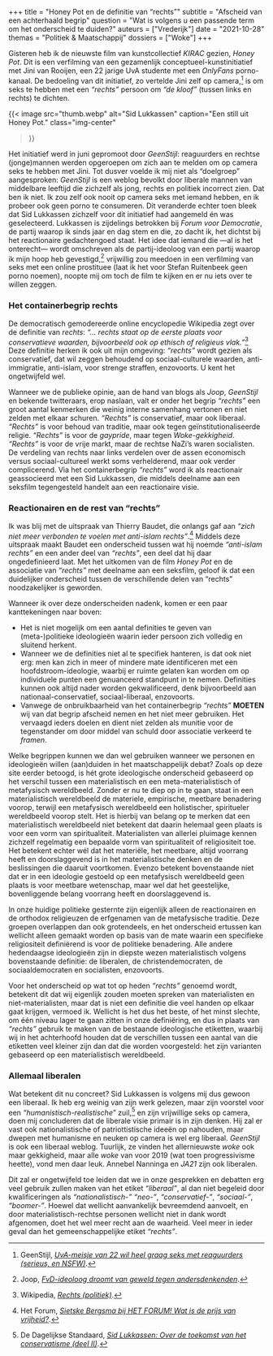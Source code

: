 +++
title    = "Honey Pot en de definitie van “rechts”"
subtitle = "Afscheid van een achterhaald begrip"
question = "Wat is volgens u een passende term om het onderscheid te duiden?"
auteurs  = ["Vrederijk"]
date     = "2021-10-28"
themas   = "Politiek & Maatschappij"
dossiers = ["Woke"]
+++


Gisteren heb ik de nieuwste film van kunstcollectief _KIRAC_ gezien, _Honey Pot_. Dit is een verfilming van een gezamenlijk conceptueel-kunstinitiatief met Jini van Rooijen, een 22 jarige UvA studente met een _OnlyFans_ porno-kanaal. De bedoeling van dit initiatief, zo vertelde Jini zelf op camera,[^1] is om seks te hebben met een _“rechts”_ persoon om _“de kloof”_ (tussen links en rechts) te dichten.

{{< image
	src="thumb.webp"
	alt="Sid Lukkassen"
	caption="Een still uit Honey Pot."
	class="img-center"
>}}

Het initiatief werd in juni gepromoot door _GeenStijl_: reaguurders en rechtse (jonge)mannen werden opgeroepen om zich aan te melden om op camera seks te hebben met Jini. Tot dusver voelde ik mij niet als “doelgroep” aangesproken: _GeenStijl_ is een weblog bevolkt door liberale mannen van middelbare leeftijd die zichzelf als jong, rechts en politiek incorrect zien. Dat ben ik niet. Ik zou zelf ook nooit op camera seks met iemand hebben, en ik probeer ook geen porno te consumeren. Dit veranderde echter toen bleek dat Sid Lukkassen zichzelf voor dit initiatief had aangemeld én was geselecteerd. Lukkassen is zijdelings betrokken bij _Forum voor Democratie_, de partij waarop ik sinds jaar en dag stem en die, zo dacht ik, het dichtst bij het reactionaire gedachtengoed staat. Het idee dat iemand die —al is het onterecht— wordt omschreven als de partij-ideoloog van een partij waarop ik mijn hoop heb gevestigd,[^2] vrijwillig zou meedoen in een verfilming van seks met een online prostituee (laat ik het voor Stefan Ruitenbeek geen porno noemen), noopte mij om toch de film te kijken en er nu iets over te willen zeggen.


### Het containerbegrip rechts

De democratisch gemodereerde online encyclopedie Wikipedia zegt over de definitie van _rechts_: _“… rechts staat op de eerste plaats voor conservatieve waarden, bijvoorbeeld ook op ethisch of religieus vlak.”_[^3] Deze definitie herken ik ook uit mijn omgeving: _“rechts”_ wordt gezien als conservatief, dat wil zeggen behoudend op sociaal-culturele waarden, anti-immigratie, anti-islam, voor strenge straffen, enzovoorts. U kent het ongetwijfeld wel.

Wanneer we de publieke opinie, aan de hand van blogs als _Joop_, _GeenStijl_ en bekende twitteraars, erop naslaan, valt er onder het begrip _“rechts”_ een groot aantal kenmerken die weinig interne samenhang vertonen en niet zelden met elkaar schuren. _“Rechts”_ is conservatief, maar ook liberaal. _“Rechts”_ is voor behoud van traditie, maar ook tegen geïnstitutionaliseerde religie. _“Rechts”_ is voor de _gaypride_, maar tegen _Woke-gekkigheid_. _“Rechts”_ is voor de vrije markt, maar de rechtse NaZi’s waren socialisten. De verdeling van rechts naar links verdelen over de assen economisch versus sociaal-cultureel werkt soms verhelderend, maar ook verder complicerend. Via het containerbegrip _“rechts”_ word ik als reactionair geassocieerd met een Sid Lukkassen, die middels deelname aan een seksfilm tegengesteld handelt aan een reactionaire visie. 



### Reactionairen en de rest van “rechts”

Ik was blij met de uitspraak van Thierry Baudet, die onlangs gaf aan _“zich niet meer verbonden te voelen met anti-islam rechts”_.[^4] Middels deze uitspraak maakt Baudet een onderscheid tussen wat hij noemde _“anti-islam rechts”_ en een ander deel van _“rechts”_, een deel dat hij daar ongedefinieerd laat. Met het uitkomen van de film _Honey Pot_ en de associatie van _“rechts”_ met deelname aan een seksfilm, geloof ik dat een duidelijker onderscheid tussen de verschillende delen van “rechts” noodzakelijker is geworden.

Wanneer ik over deze onderscheiden nadenk, komen er een paar kanttekeningen naar boven:

* Het is niet mogelijk om een aantal definities te geven van (meta-)politieke ideologieën waarin ieder persoon zich volledig en sluitend herkent. 
* Wanneer we de definities niet al te specifiek hanteren, is dat ook niet erg: men kan zich in meer of mindere mate identificeren met een hoofdstroom-ideologie, waarbij er ruimte gelaten kan worden om op individuele punten een genuanceerd standpunt in te nemen. Definities kunnen ook altijd nader worden gekwalificeerd, denk bijvoorbeeld aan nationaal-conservatief, sociaal-liberaal, enzovoorts. 
* Vanwege de onbruikbaarheid van het containerbegrip _“rechts”_ **MOETEN** wij van dat begrip afscheid nemen en het niet meer gebruiken. Het vervaagd ieders doelen en dient niet zelden als munitie voor de tegenstander om door middel van schuld door associatie verkeerd te _framen_.

Welke begrippen kunnen we dan wel gebruiken wanneer we personen en ideologieën willen (aan)duiden in het maatschappelijk debat? Zoals op deze site eerder betoogd, is hét grote ideologische onderscheid gebaseerd op het verschil tussen een materialistisch en een meta-materialistisch of metafysisch wereldbeeld. Zonder er nu te diep op in te gaan, staat in een materialistisch wereldbeeld de materiele, empirische, meetbare benadering voorop, terwijl een metafysisch wereldbeeld een holistischer, spiritueler wereldbeeld voorop stelt. Het is hierbij van belang op te merken dat een materialistisch wereldbeeld niet betekent dat daarin helemaal geen plaats is voor een vorm van spiritualiteit. Materialisten van allerlei pluimage kennen zichzelf regelmatig een bepaalde vorm van spiritualiteit of religiositeit toe. Het betekent echter wél dat het materiële, het meetbare, altijd voorrang heeft en doorslaggevend is in het materialistische denken en de beslissingen die daaruit voortkomen. Evenzo betekent bovenstaande niet dat er in een ideologie gestoeld op een metafysisch wereldbeeld geen plaats is voor meetbare wetenschap, maar wel dat het geestelijke, bovenliggende belang voorrang heeft en doorslaggevend is.

In onze huidige politieke gesternte zijn eigenlijk alleen de reactionairen en de orthodox religieuzen de erfgenamen van de metafysische traditie. Deze groepen overlappen dan ook grotendeels, en het onderscheid ertussen kan wellicht alleen gemaakt worden op basis van de mate waarin een specifieke religiositeit definiërend is voor de politieke benadering. Alle andere hedendaagse ideologieën zijn in diepste wezen materialistisch volgens bovenstaande definitie: de liberalen, de christendemocraten, de sociaaldemocraten en socialisten, enzovoorts.

Voor het onderscheid op wat tot op heden _“rechts”_ genoemd wordt, betekent dit dat wij eigenlijk zouden moeten spreken van materialisten en niet-materialisten, maar dat is niet een definitie die veel handen op elkaar gaat krijgen, vermoed ik. Wellicht is het dus het beste, of het minst slechte, om één niveau lager te gaan zitten in onze definiëring, en dus in plaats van _“rechts”_ gebruik te maken van de bestaande ideologische etiketten, waarbij wij in het achterhoofd houden dat de verschillen tussen een aantal van die etiketten veel kleiner zijn dan dat die worden voorgesteld: het zijn varianten gebaseerd op een materialistisch wereldbeeld.


### Allemaal liberalen

Wat betekent dit nu concreet? Sid Lukkassen is volgens mij dus gewoon een liberaal. Ik heb erg weinig van zijn werk gelezen, maar zijn voorstel voor een _“humanistisch-realistische_” zuil,[^5] en zijn vrijwillige seks op camera, doen mij concluderen dat de liberale visie primair is in zijn denken. Hij zal er vast ook nationalistische of patriottistische ideeën op nahouden, maar dwepen met humanisme en neuken op camera is wel erg liberaal. _GeenStijl_ is ook een liberaal weblog. Tuurlijk, ze vinden het allernieuwste _woke_ ook maar gekkigheid, maar alle _woke_ van voor 2019 (wat toen progressivisme heette), vond men daar leuk. Annebel Nanninga en _JA21_ zijn ook liberalen.

Dit zal er ongetwijfeld toe leiden dat we in onze gesprekken en debatten erg veel gebruik zullen maken van het etiket _“liberaal”_, al dan niet begeleid door kwalificeringen als _“nationalistisch-”_ _“neo-”_, _“conservatief-”_, _“sociaal-”_, _“boomer-”_. Hoewel dat wellicht aanvankelijk bevreemdend aanvoelt, en door materialistisch-rechtse personen wellicht niet in dank wordt afgenomen, doet het wel meer recht aan de waarheid. Veel meer in ieder geval dan het gemeenschappelijke etiket _“rechts”_.


[^1]: GeenStijl, _[UvA-meisje van 22 wil heel graag seks met reaguurders (serieus, en NSFW)](https://www.geenstijl.nl/5159588/uva-meisje-van-22-wil-heel-graag-seks-met-reaguurders-serieus-en-nsfw/)_.
[^2]: Joop, _[FvD-ideoloog droomt van geweld tegen andersdenkenden](https://joop.bnnvara.nl/nieuws/fvd-ideoloog-droomt-van-geweld-tegen-andersdenkenden)_.
[^3]: Wikipedia, _[Rechts (politiek)](https://nl.wikipedia.org/wiki/Rechts_(politiek))_.
[^4]: Het Forum, _[Sietske Bergsma bij HET FORUM! Wat is de prijs van vrijheid?](https://www.youtube.com/watch?t=636)_.
[^5]: De Dagelijkse Standaard, _[Sid Lukkassen: Over de toekomst van het conservatisme (deel II)](https://www.dagelijksestandaard.nl/2020/11/sid-lukkassen-over-de-toekomst-van-het-conservatisme-deel-ii/)_.

